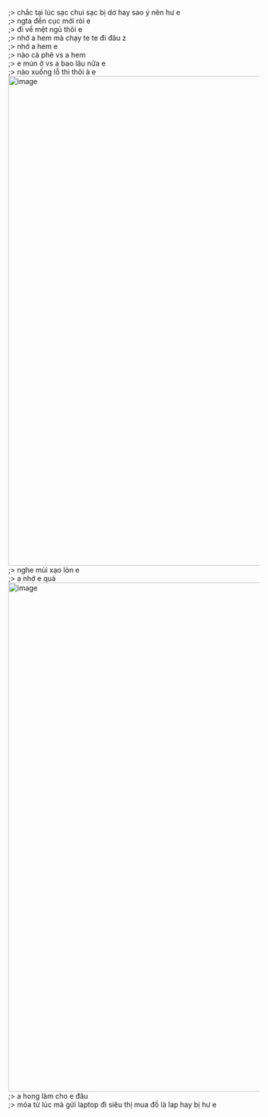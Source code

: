 ;> chắc tại lúc sạc chui sạc bị dơ hay sao ý nên hư e<br>
;> ngta đền cục mới ròi e<br>
;> đi về mệt ngủ thôi e<br>
;> nhớ a hem mà chạy te te đi đâu z<br>
;> nhớ a hem e<br>
;> nào cà phê vs a hem<br>
;> e mún ở vs a bao lâu nữa e<br>
;> nào xuống lỗ thì thôi à e<br>
<img width="941" height="979" alt="image" src="https://github.com/user-attachments/assets/149e68a4-b9c9-4254-bdd7-1a970e130c91" /><br>
;> nghe mùi xạo lòn e<br>
;> a nhớ e quá <br>
<img width="1014" height="1018" alt="image" src="https://github.com/user-attachments/assets/65e74ecd-bf29-446e-960b-55c5c0c9a646" /><br>
;> a hong làm cho e đâu<br>
;> móa từ lúc mà gửi laptop đi siêu thị mua đồ là lap hay bị hư e
